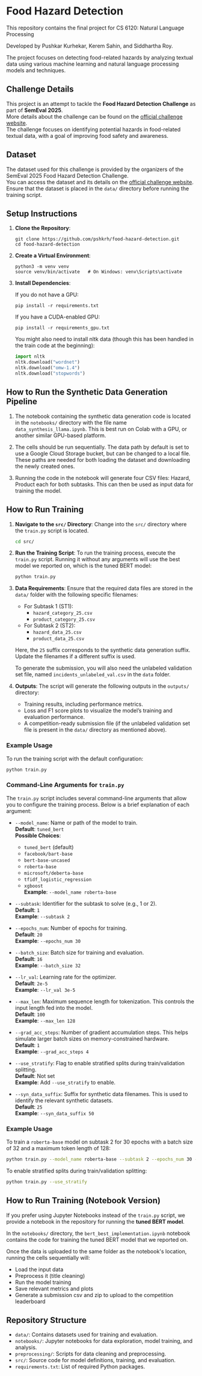 # Food Hazard Detection

This repository contains the final project for CS 6120: Natural Language Processing

Developed by Pushkar Kurhekar, Kerem Sahin, and Siddhartha Roy.

The project focuses on detecting food-related hazards by analyzing textual data using various machine learning 
and natural language processing models and techniques.

## Challenge Details

This project is an attempt to tackle the **Food Hazard Detection Challenge** as part of **SemEval 2025**.  
More details about the challenge can be found on the [official challenge website](https://food-hazard-detection-semeval-2025.github.io/).  
The challenge focuses on identifying potential hazards in food-related textual data, with a goal of improving food safety and awareness.

## Dataset

The dataset used for this challenge is provided by the organizers of the SemEval 2025 Food Hazard Detection Challenge.  
You can access the dataset and its details on the [official challenge website](https://food-hazard-detection-semeval-2025.github.io/).  
Ensure that the dataset is placed in the `data/` directory before running the training script.

## Setup Instructions

1. **Clone the Repository**:
   ```
   git clone https://github.com/pshkrh/food-hazard-detection.git
   cd food-hazard-detection
   ```

2. **Create a Virtual Environment**:
   ```
   python3 -m venv venv
   source venv/bin/activate   # On Windows: venv\Scripts\activate
   ```

3. **Install Dependencies**:

    If you do not have a GPU:
    ```
    pip install -r requirements.txt
    ```
   
    If you have a CUDA-enabled GPU:
    ```
    pip install -r requirements_gpu.txt
    ```
   
    You might also need to install nltk data (though this has been handled in the train code at the beginning):
    ```python
    import nltk
    nltk.download("wordnet")
    nltk.download("omw-1.4")
    nltk.download("stopwords")
    ```

## How to Run the Synthetic Data Generation Pipeline

1. The notebook containing the synthetic data generation code is located in the `notebooks/` directory with the file name `data_synthesis_llama.ipynb`. This is best run on Colab with a GPU, or another similar GPU-based platform.

2. The cells should be run sequentially. The data path by default is set to use a Google Cloud Storage bucket, but can be changed to a local file. These paths are needed for both loading the dataset and downloading the newly created ones.

3. Running the code in the notebook will generate four CSV files: Hazard, Product each for both subtasks. This can then be used as input data for training the model. 

## How to Run Training

1. **Navigate to the `src/` Directory**:
   Change into the `src/` directory where the `train.py` script is located.
   ```bash
   cd src/
   ```

2. **Run the Training Script**:
   To run the training process, execute the `train.py` script. Running it without any arguments will use the best model we reported on, which is the tuned BERT model:
   ```bash
   python train.py
   ```

3. **Data Requirements**:
   Ensure that the required data files are stored in the `data/` folder with the following specific filenames:
   - For Subtask 1 (ST1):
     - `hazard_category_25.csv`
     - `product_category_25.csv`
   - For Subtask 2 (ST2):
     - `hazard_data_25.csv`
     - `product_data_25.csv`

   Here, the `25` suffix corresponds to the synthetic data generation suffix. Update the filenames if a different suffix is used.
   
   To generate the submission, you will also need the unlabeled validation set file, named `incidents_unlabeled_val.csv` in the `data` folder.


4. **Outputs**:
   The script will generate the following outputs in the `outputs/` directory:
   - Training results, including performance metrics.
   - Loss and F1 score plots to visualize the model’s training and evaluation performance.
   - A competition-ready submission file (if the unlabeled validation set file is present in the `data/` directory as mentioned above).

### Example Usage

To run the training script with the default configuration:
```bash
python train.py
```

### Command-Line Arguments for `train.py`

The `train.py` script includes several command-line arguments that allow you to configure the training process. Below is a brief explanation of each argument:

- `--model_name`: Name or path of the model to train.  
  **Default**: `tuned_bert`  
  **Possible Choices**: 
  - `tuned_bert` (default)
  - `facebook/bart-base`
  - `bert-base-uncased`
  - `roberta-base`
  - `microsoft/deberta-base`
  - `tfidf_logistic_regression`
  - `xgboost`  
  **Example**: `--model_name roberta-base`

- `--subtask`: Identifier for the subtask to solve (e.g., 1 or 2).  
  **Default**: `1`  
  **Example**: `--subtask 2`

- `--epochs_num`: Number of epochs for training.  
  **Default**: `20`  
  **Example**: `--epochs_num 30`

- `--batch_size`: Batch size for training and evaluation.  
  **Default**: `16`  
  **Example**: `--batch_size 32`

- `--lr_val`: Learning rate for the optimizer.  
  **Default**: `2e-5`  
  **Example**: `--lr_val 3e-5`

- `--max_len`: Maximum sequence length for tokenization. This controls the input length fed into the model.  
  **Default**: `100`  
  **Example**: `--max_len 128`

- `--grad_acc_steps`: Number of gradient accumulation steps. This helps simulate larger batch sizes on memory-constrained hardware.  
  **Default**: `1`  
  **Example**: `--grad_acc_steps 4`

- `--use_stratify`: Flag to enable stratified splits during train/validation splitting.  
  **Default**: Not set  
  **Example**: Add `--use_stratify` to enable.

- `--syn_data_suffix`: Suffix for synthetic data filenames. This is used to identify the relevant synthetic datasets.  
  **Default**: `25`  
  **Example**: `--syn_data_suffix 50`

### Example Usage

To train a `roberta-base` model on subtask 2 for 30 epochs with a batch size of 32 and a maximum token length of 128:
```bash
python train.py --model_name roberta-base --subtask 2 --epochs_num 30 --batch_size 32 --max_len 128
```

To enable stratified splits during train/validation splitting:
```bash
python train.py --use_stratify
```

## How to Run Training (Notebook Version)

If you prefer using Jupyter Notebooks instead of the `train.py` script, we provide a notebook in the repository for running the **tuned BERT model**.

In the `notebooks/` directory, the `bert_best_implementation.ipynb` notebook contains the code for training the tuned BERT model that we reported on.

Once the data is uploaded to the same folder as the notebook's location, running the cells sequentially will:
- Load the input data
- Preprocess it (title cleaning)
- Run the model training
- Save relevant metrics and plots
- Generate a submission csv and zip to upload to the competition leaderboard

## Repository Structure

- `data/`: Contains datasets used for training and evaluation.
- `notebooks/`: Jupyter notebooks for data exploration, model training, and analysis.
- `preprocessing/`: Scripts for data cleaning and preprocessing.
- `src/`: Source code for model definitions, training, and evaluation.
- `requirements.txt`: List of required Python packages.
